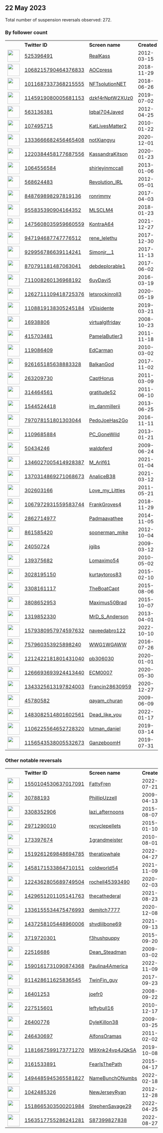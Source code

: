 
## 22 May 2023
Total number of suspension reversals observed: 272.

### By follower count
<table><tr><th></th><th align="left">Twitter ID</th><th align="left">Screen name</th>
<th align="left">Created</th><th align="left">Status</th><th align="left">Suspended</th><th align="left">Followers</th>
<tr><td><a href="https://pbs.twimg.com/profile_images/750080259521974272/_PRSUnUi_normal.jpg"><img src="https://pbs.twimg.com/profile_images/750080259521974272/_PRSUnUi_normal.jpg" width="40px" height="40px" align="center"/></a></td><td><a href="https://twitter.com/intent/user?user_id=525396491">525396491</a></td><td><a href="https://twitter.com/RealKass">RealKass</a></td><td>2012-03-15</td><td align="center"></td><td>2022-05-31</td><td>78483</td></tr>
<tr><td><a href="https://pbs.twimg.com/profile_images/1080874222803664897/eS8wEY4A_normal.jpg"><img src="https://pbs.twimg.com/profile_images/1080874222803664897/eS8wEY4A_normal.jpg" width="40px" height="40px" align="center"/></a></td><td><a href="https://twitter.com/intent/user?user_id=1068215790464376833">1068215790464376833</a></td><td><a href="https://twitter.com/AOCpress">AOCpress</a></td><td>2018-11-29</td><td align="center"></td><td></td><td>72294</td></tr>
<tr><td><a href="https://pbs.twimg.com/profile_images/1412423257211518988/XIR3zUlr_normal.jpg"><img src="https://pbs.twimg.com/profile_images/1412423257211518988/XIR3zUlr_normal.jpg" width="40px" height="40px" align="center"/></a></td><td><a href="https://twitter.com/intent/user?user_id=1011687337368215555">1011687337368215555</a></td><td><a href="https://twitter.com/NFTsolutionNET">NFTsolutionNET</a></td><td>2018-06-26</td><td align="center"></td><td>2022-08-26</td><td>52332</td></tr>
<tr><td><a href="https://pbs.twimg.com/profile_images/1658805021239291906/f1cEDcep_normal.jpg"><img src="https://pbs.twimg.com/profile_images/1658805021239291906/f1cEDcep_normal.jpg" width="40px" height="40px" align="center"/></a></td><td><a href="https://twitter.com/intent/user?user_id=1145919080005681153">1145919080005681153</a></td><td><a href="https://twitter.com/dzkf4rNptW2XUz0">dzkf4rNptW2XUz0</a></td><td>2019-07-02</td><td align="center"></td><td>2022-09-01</td><td>47676</td></tr>
<tr><td><a href="https://pbs.twimg.com/profile_images/459028049367810049/dNcS-2ON_normal.jpeg"><img src="https://pbs.twimg.com/profile_images/459028049367810049/dNcS-2ON_normal.jpeg" width="40px" height="40px" align="center"/></a></td><td><a href="https://twitter.com/intent/user?user_id=563136381">563136381</a></td><td><a href="https://twitter.com/Iqbal704Javed">Iqbal704Javed</a></td><td>2012-04-25</td><td align="center"></td><td></td><td>43047</td></tr>
<tr><td><a href="https://pbs.twimg.com/profile_images/1661106971208982529/2u3XoGRY_normal.jpg"><img src="https://pbs.twimg.com/profile_images/1661106971208982529/2u3XoGRY_normal.jpg" width="40px" height="40px" align="center"/></a></td><td><a href="https://twitter.com/intent/user?user_id=107495715">107495715</a></td><td><a href="https://twitter.com/KatLivesMatter2">KatLivesMatter2</a></td><td>2010-01-22</td><td align="center"></td><td></td><td>28352</td></tr>
<tr><td><a href="https://pbs.twimg.com/profile_images/1346127140673228800/YqIzqqjx_normal.jpg"><img src="https://pbs.twimg.com/profile_images/1346127140673228800/YqIzqqjx_normal.jpg" width="40px" height="40px" align="center"/></a></td><td><a href="https://twitter.com/intent/user?user_id=1333666682456465408">1333666682456465408</a></td><td><a href="https://twitter.com/notXiangyu">notXiangyu</a></td><td>2020-12-01</td><td align="center"></td><td>2022-09-13</td><td>21718</td></tr>
<tr><td><a href="https://pbs.twimg.com/profile_images/1341351040147460097/RwCGGUG2_normal.jpg"><img src="https://pbs.twimg.com/profile_images/1341351040147460097/RwCGGUG2_normal.jpg" width="40px" height="40px" align="center"/></a></td><td><a href="https://twitter.com/intent/user?user_id=1220384458177687556">1220384458177687556</a></td><td><a href="https://twitter.com/KassandraKitson">KassandraKitson</a></td><td>2020-01-23</td><td align="center"></td><td></td><td>14725</td></tr>
<tr><td><a href="https://pbs.twimg.com/profile_images/892019520323239936/1dU4JlGy_normal.jpg"><img src="https://pbs.twimg.com/profile_images/892019520323239936/1dU4JlGy_normal.jpg" width="40px" height="40px" align="center"/></a></td><td><a href="https://twitter.com/intent/user?user_id=1064556584">1064556584</a></td><td><a href="https://twitter.com/shirleyinmccall">shirleyinmccall</a></td><td>2013-01-06</td><td align="center"></td><td></td><td>13669</td></tr>
<tr><td><a href="https://pbs.twimg.com/profile_images/1226811413777338368/2jey-i0i_normal.jpg"><img src="https://pbs.twimg.com/profile_images/1226811413777338368/2jey-i0i_normal.jpg" width="40px" height="40px" align="center"/></a></td><td><a href="https://twitter.com/intent/user?user_id=568624483">568624483</a></td><td><a href="https://twitter.com/Revolution_IRL">Revolution_IRL</a></td><td>2012-05-01</td><td align="center"></td><td>2022-04-09</td><td>12723</td></tr>
<tr><td><a href="https://pbs.twimg.com/profile_images/1517079876985102337/013ye3GH_normal.jpg"><img src="https://pbs.twimg.com/profile_images/1517079876985102337/013ye3GH_normal.jpg" width="40px" height="40px" align="center"/></a></td><td><a href="https://twitter.com/intent/user?user_id=848769898297819136">848769898297819136</a></td><td><a href="https://twitter.com/ronrimmy">ronrimmy</a></td><td>2017-04-03</td><td align="center"></td><td>2023-05-01</td><td>11133</td></tr>
<tr><td><a href="https://pbs.twimg.com/profile_images/1333575452129185795/vBuSIYr__normal.jpg"><img src="https://pbs.twimg.com/profile_images/1333575452129185795/vBuSIYr__normal.jpg" width="40px" height="40px" align="center"/></a></td><td><a href="https://twitter.com/intent/user?user_id=955835390904164352">955835390904164352</a></td><td><a href="https://twitter.com/MLSCLM4">MLSCLM4</a></td><td>2018-01-23</td><td align="center"></td><td></td><td>11007</td></tr>
<tr><td><a href="https://pbs.twimg.com/profile_images/1653310346566705160/uYdZiAeJ_normal.jpg"><img src="https://pbs.twimg.com/profile_images/1653310346566705160/uYdZiAeJ_normal.jpg" width="40px" height="40px" align="center"/></a></td><td><a href="https://twitter.com/intent/user?user_id=1475608035959660559">1475608035959660559</a></td><td><a href="https://twitter.com/KontraA64">KontraA64</a></td><td>2021-12-27</td><td align="center"></td><td>2023-05-10</td><td>5757</td></tr>
<tr><td><a href="https://pbs.twimg.com/profile_images/1230385045191434241/ZHWdTno6_normal.jpg"><img src="https://pbs.twimg.com/profile_images/1230385045191434241/ZHWdTno6_normal.jpg" width="40px" height="40px" align="center"/></a></td><td><a href="https://twitter.com/intent/user?user_id=947194687747776512">947194687747776512</a></td><td><a href="https://twitter.com/rene_lelethu">rene_lelethu</a></td><td>2017-12-30</td><td align="center"></td><td></td><td>5475</td></tr>
<tr><td><a href="https://pbs.twimg.com/profile_images/1636751186979061760/fYOU-Tue_normal.jpg"><img src="https://pbs.twimg.com/profile_images/1636751186979061760/fYOU-Tue_normal.jpg" width="40px" height="40px" align="center"/></a></td><td><a href="https://twitter.com/intent/user?user_id=929956786639114241">929956786639114241</a></td><td><a href="https://twitter.com/Simonjr__1">Simonjr__1</a></td><td>2017-11-13</td><td align="center"></td><td>2023-03-30</td><td>5406</td></tr>
<tr><td><a href="https://pbs.twimg.com/profile_images/1135760771281870848/unl00XIy_normal.png"><img src="https://pbs.twimg.com/profile_images/1135760771281870848/unl00XIy_normal.png" width="40px" height="40px" align="center"/></a></td><td><a href="https://twitter.com/intent/user?user_id=870791181487063041">870791181487063041</a></td><td><a href="https://twitter.com/debdeplorable1">debdeplorable1</a></td><td>2017-06-02</td><td align="center"></td><td></td><td>4468</td></tr>
<tr><td><a href="https://pbs.twimg.com/profile_images/1347909681126252546/hKY3-J8V_normal.jpg"><img src="https://pbs.twimg.com/profile_images/1347909681126252546/hKY3-J8V_normal.jpg" width="40px" height="40px" align="center"/></a></td><td><a href="https://twitter.com/intent/user?user_id=711008260136968192">711008260136968192</a></td><td><a href="https://twitter.com/6uyDavi5">6uyDavi5</a></td><td>2016-03-19</td><td align="center"></td><td></td><td>4435</td></tr>
<tr><td><a href="https://pbs.twimg.com/profile_images/1659598615919181829/o14NDboq_normal.jpg"><img src="https://pbs.twimg.com/profile_images/1659598615919181829/o14NDboq_normal.jpg" width="40px" height="40px" align="center"/></a></td><td><a href="https://twitter.com/intent/user?user_id=1262711109418725376">1262711109418725376</a></td><td><a href="https://twitter.com/letsrockinroll3">letsrockinroll3</a></td><td>2020-05-19</td><td align="center"></td><td>2022-12-05</td><td>4295</td></tr>
<tr><td><a href="https://pbs.twimg.com/profile_images/1659839053175435264/eO-KCFC0_normal.jpg"><img src="https://pbs.twimg.com/profile_images/1659839053175435264/eO-KCFC0_normal.jpg" width="40px" height="40px" align="center"/></a></td><td><a href="https://twitter.com/intent/user?user_id=1108819138305245184">1108819138305245184</a></td><td><a href="https://twitter.com/VDisidente">VDisidente</a></td><td>2019-03-21</td><td align="center"></td><td></td><td>4137</td></tr>
<tr><td><a href="https://pbs.twimg.com/profile_images/1412883721003290624/z3EEiNZt_normal.jpg"><img src="https://pbs.twimg.com/profile_images/1412883721003290624/z3EEiNZt_normal.jpg" width="40px" height="40px" align="center"/></a></td><td><a href="https://twitter.com/intent/user?user_id=16938806">16938806</a></td><td><a href="https://twitter.com/virtualglfriday">virtualglfriday</a></td><td>2008-10-23</td><td align="center"></td><td>2023-01-28</td><td>3599</td></tr>
<tr><td><a href="https://pbs.twimg.com/profile_images/1295147104139173888/RW8jZTNX_normal.jpg"><img src="https://pbs.twimg.com/profile_images/1295147104139173888/RW8jZTNX_normal.jpg" width="40px" height="40px" align="center"/></a></td><td><a href="https://twitter.com/intent/user?user_id=415703481">415703481</a></td><td><a href="https://twitter.com/PamelaButler3">PamelaButler3</a></td><td>2011-11-18</td><td align="center"></td><td></td><td>3555</td></tr>
<tr><td><a href="https://pbs.twimg.com/profile_images/556323553977438209/qxl4kiB2_normal.jpeg"><img src="https://pbs.twimg.com/profile_images/556323553977438209/qxl4kiB2_normal.jpeg" width="40px" height="40px" align="center"/></a></td><td><a href="https://twitter.com/intent/user?user_id=119086409">119086409</a></td><td><a href="https://twitter.com/EdCarman">EdCarman</a></td><td>2010-03-02</td><td align="center"></td><td></td><td>3368</td></tr>
<tr><td><a href="https://pbs.twimg.com/profile_images/1379118735072636930/-gfT-IqN_normal.jpg"><img src="https://pbs.twimg.com/profile_images/1379118735072636930/-gfT-IqN_normal.jpg" width="40px" height="40px" align="center"/></a></td><td><a href="https://twitter.com/intent/user?user_id=926165185638883328">926165185638883328</a></td><td><a href="https://twitter.com/BalkanGod">BalkanGod</a></td><td>2017-11-02</td><td align="center"></td><td>2022-10-30</td><td>3146</td></tr>
<tr><td><a href="https://pbs.twimg.com/profile_images/1655538431148150786/sr3N9Iuo_normal.jpg"><img src="https://pbs.twimg.com/profile_images/1655538431148150786/sr3N9Iuo_normal.jpg" width="40px" height="40px" align="center"/></a></td><td><a href="https://twitter.com/intent/user?user_id=263209730">263209730</a></td><td><a href="https://twitter.com/CaptHorus">CaptHorus</a></td><td>2011-03-09</td><td align="center"></td><td></td><td>3051</td></tr>
<tr><td><a href="https://pbs.twimg.com/profile_images/1644900365454958592/5TN2W6oW_normal.jpg"><img src="https://pbs.twimg.com/profile_images/1644900365454958592/5TN2W6oW_normal.jpg" width="40px" height="40px" align="center"/></a></td><td><a href="https://twitter.com/intent/user?user_id=314464561">314464561</a></td><td><a href="https://twitter.com/gratitude52">gratitude52</a></td><td>2011-06-10</td><td align="center"></td><td>2023-05-14</td><td>2685</td></tr>
<tr><td><a href="https://pbs.twimg.com/profile_images/1218919171859320843/wTyO3oJp_normal.jpg"><img src="https://pbs.twimg.com/profile_images/1218919171859320843/wTyO3oJp_normal.jpg" width="40px" height="40px" align="center"/></a></td><td><a href="https://twitter.com/intent/user?user_id=1544524418">1544524418</a></td><td><a href="https://twitter.com/im_danmillerii">im_danmillerii</a></td><td>2013-06-25</td><td align="center"></td><td></td><td>2575</td></tr>
<tr><td><a href="https://pbs.twimg.com/profile_images/1505571056039440389/Udel5naH_normal.jpg"><img src="https://pbs.twimg.com/profile_images/1505571056039440389/Udel5naH_normal.jpg" width="40px" height="40px" align="center"/></a></td><td><a href="https://twitter.com/intent/user?user_id=797078151801303044">797078151801303044</a></td><td><a href="https://twitter.com/PedoJoeHas2Go">PedoJoeHas2Go</a></td><td>2016-11-11</td><td align="center"></td><td>2022-05-18</td><td>2514</td></tr>
<tr><td><a href="https://pbs.twimg.com/profile_images/1660664009777872896/rbOMDHwR_normal.jpg"><img src="https://pbs.twimg.com/profile_images/1660664009777872896/rbOMDHwR_normal.jpg" width="40px" height="40px" align="center"/></a></td><td><a href="https://twitter.com/intent/user?user_id=1109685884">1109685884</a></td><td><a href="https://twitter.com/PC_GoneWild">PC_GoneWild</a></td><td>2013-01-21</td><td align="center"></td><td>2022-03-31</td><td>2350</td></tr>
<tr><td><a href="https://pbs.twimg.com/profile_images/1288225113/b2ed8a68-3b8e-4e22-bfe8-77201699cec7_normal.jpg"><img src="https://pbs.twimg.com/profile_images/1288225113/b2ed8a68-3b8e-4e22-bfe8-77201699cec7_normal.jpg" width="40px" height="40px" align="center"/></a></td><td><a href="https://twitter.com/intent/user?user_id=50434246">50434246</a></td><td><a href="https://twitter.com/waldpferd">waldpferd</a></td><td>2009-06-24</td><td align="center">🔒</td><td>2023-03-21</td><td>2342</td></tr>
<tr><td><a href="https://pbs.twimg.com/profile_images/1477966965545308160/pBrUbM2m_normal.jpg"><img src="https://pbs.twimg.com/profile_images/1477966965545308160/pBrUbM2m_normal.jpg" width="40px" height="40px" align="center"/></a></td><td><a href="https://twitter.com/intent/user?user_id=1346027005414928387">1346027005414928387</a></td><td><a href="https://twitter.com/M_Arif61">M_Arif61</a></td><td>2021-01-04</td><td align="center"></td><td>2022-11-11</td><td>2236</td></tr>
<tr><td><a href="https://pbs.twimg.com/profile_images/1659809470606712834/Aog5h83i_normal.jpg"><img src="https://pbs.twimg.com/profile_images/1659809470606712834/Aog5h83i_normal.jpg" width="40px" height="40px" align="center"/></a></td><td><a href="https://twitter.com/intent/user?user_id=1370314869271068673">1370314869271068673</a></td><td><a href="https://twitter.com/AnaliceB38">AnaliceB38</a></td><td>2021-03-12</td><td align="center"></td><td>2022-10-12</td><td>2071</td></tr>
<tr><td><a href="https://pbs.twimg.com/profile_images/913780426774384641/Aflmjy3P_normal.jpg"><img src="https://pbs.twimg.com/profile_images/913780426774384641/Aflmjy3P_normal.jpg" width="40px" height="40px" align="center"/></a></td><td><a href="https://twitter.com/intent/user?user_id=302603166">302603166</a></td><td><a href="https://twitter.com/Love_my_Littles">Love_my_Littles</a></td><td>2011-05-21</td><td align="center"></td><td></td><td>2035</td></tr>
<tr><td><a href="https://pbs.twimg.com/profile_images/1602129889850793990/5p_W3R_6_normal.jpg"><img src="https://pbs.twimg.com/profile_images/1602129889850793990/5p_W3R_6_normal.jpg" width="40px" height="40px" align="center"/></a></td><td><a href="https://twitter.com/intent/user?user_id=1067972931559583744">1067972931559583744</a></td><td><a href="https://twitter.com/FrankGroves4">FrankGroves4</a></td><td>2018-11-29</td><td align="center"></td><td>2022-12-30</td><td>2017</td></tr>
<tr><td><a href="https://pbs.twimg.com/profile_images/1291013585594974208/sFLshWQM_normal.jpg"><img src="https://pbs.twimg.com/profile_images/1291013585594974208/sFLshWQM_normal.jpg" width="40px" height="40px" align="center"/></a></td><td><a href="https://twitter.com/intent/user?user_id=2862714977">2862714977</a></td><td><a href="https://twitter.com/Padmaavathee">Padmaavathee</a></td><td>2014-11-05</td><td align="center"></td><td></td><td>1970</td></tr>
<tr><td><a href="https://pbs.twimg.com/profile_images/488094281274384384/0QqGVyd-_normal.jpeg"><img src="https://pbs.twimg.com/profile_images/488094281274384384/0QqGVyd-_normal.jpeg" width="40px" height="40px" align="center"/></a></td><td><a href="https://twitter.com/intent/user?user_id=861585420">861585420</a></td><td><a href="https://twitter.com/soonerman_mike">soonerman_mike</a></td><td>2012-10-04</td><td align="center"></td><td></td><td>1896</td></tr>
<tr><td><a href="https://pbs.twimg.com/profile_images/1224268270988972033/FD_64lyy_normal.jpg"><img src="https://pbs.twimg.com/profile_images/1224268270988972033/FD_64lyy_normal.jpg" width="40px" height="40px" align="center"/></a></td><td><a href="https://twitter.com/intent/user?user_id=24050724">24050724</a></td><td><a href="https://twitter.com/jgibs">jgibs</a></td><td>2009-03-12</td><td align="center"></td><td></td><td>1875</td></tr>
<tr><td><a href="https://pbs.twimg.com/profile_images/1246759163084050432/ht6j2gpf_normal.jpg"><img src="https://pbs.twimg.com/profile_images/1246759163084050432/ht6j2gpf_normal.jpg" width="40px" height="40px" align="center"/></a></td><td><a href="https://twitter.com/intent/user?user_id=139375682">139375682</a></td><td><a href="https://twitter.com/Lomaximo54">Lomaximo54</a></td><td>2010-05-02</td><td align="center"></td><td>2022-12-03</td><td>1872</td></tr>
<tr><td><a href="https://pbs.twimg.com/profile_images/1639725805159735296/zDwcZ0qV_normal.jpg"><img src="https://pbs.twimg.com/profile_images/1639725805159735296/zDwcZ0qV_normal.jpg" width="40px" height="40px" align="center"/></a></td><td><a href="https://twitter.com/intent/user?user_id=3028195150">3028195150</a></td><td><a href="https://twitter.com/kurtaytoros83">kurtaytoros83</a></td><td>2015-02-10</td><td align="center"></td><td>2023-01-09</td><td>1836</td></tr>
<tr><td><a href="https://pbs.twimg.com/profile_images/1517173484920651780/r6mmJQwE_normal.jpg"><img src="https://pbs.twimg.com/profile_images/1517173484920651780/r6mmJQwE_normal.jpg" width="40px" height="40px" align="center"/></a></td><td><a href="https://twitter.com/intent/user?user_id=3308161117">3308161117</a></td><td><a href="https://twitter.com/TheBoatCapt">TheBoatCapt</a></td><td>2015-08-06</td><td align="center"></td><td>2022-09-10</td><td>1754</td></tr>
<tr><td><a href="https://pbs.twimg.com/profile_images/1515139302606389249/vGeBLXQS_normal.jpg"><img src="https://pbs.twimg.com/profile_images/1515139302606389249/vGeBLXQS_normal.jpg" width="40px" height="40px" align="center"/></a></td><td><a href="https://twitter.com/intent/user?user_id=3808652953">3808652953</a></td><td><a href="https://twitter.com/Maximus50Brad">Maximus50Brad</a></td><td>2015-10-07</td><td align="center"></td><td>2022-08-18</td><td>1585</td></tr>
<tr><td><a href="https://pbs.twimg.com/profile_images/1660674377942220806/yhtZP3Xc_normal.jpg"><img src="https://pbs.twimg.com/profile_images/1660674377942220806/yhtZP3Xc_normal.jpg" width="40px" height="40px" align="center"/></a></td><td><a href="https://twitter.com/intent/user?user_id=1319852330">1319852330</a></td><td><a href="https://twitter.com/MrD_S_Anderson">MrD_S_Anderson</a></td><td>2013-04-01</td><td align="center"></td><td></td><td>1521</td></tr>
<tr><td><a href="https://pbs.twimg.com/profile_images/1646753166518632448/1I4WBBvT_normal.jpg"><img src="https://pbs.twimg.com/profile_images/1646753166518632448/1I4WBBvT_normal.jpg" width="40px" height="40px" align="center"/></a></td><td><a href="https://twitter.com/intent/user?user_id=1579380957974597632">1579380957974597632</a></td><td><a href="https://twitter.com/naveedabro122">naveedabro122</a></td><td>2022-10-10</td><td align="center"></td><td>2023-05-03</td><td>1517</td></tr>
<tr><td><a href="https://pbs.twimg.com/profile_images/1232186700111237120/of6fJif9_normal.jpg"><img src="https://pbs.twimg.com/profile_images/1232186700111237120/of6fJif9_normal.jpg" width="40px" height="40px" align="center"/></a></td><td><a href="https://twitter.com/intent/user?user_id=757960353925898240">757960353925898240</a></td><td><a href="https://twitter.com/WWG1WGAWW">WWG1WGAWW</a></td><td>2016-07-26</td><td align="center"></td><td></td><td>1400</td></tr>
<tr><td><a href="https://pbs.twimg.com/profile_images/1504112067980103695/4NlANN6A_normal.jpg"><img src="https://pbs.twimg.com/profile_images/1504112067980103695/4NlANN6A_normal.jpg" width="40px" height="40px" align="center"/></a></td><td><a href="https://twitter.com/intent/user?user_id=1212422181801431040">1212422181801431040</a></td><td><a href="https://twitter.com/pb306030">pb306030</a></td><td>2020-01-01</td><td align="center"></td><td>2022-07-15</td><td>1331</td></tr>
<tr><td><a href="https://pbs.twimg.com/profile_images/1385966551631806466/-soEZD-s_normal.jpg"><img src="https://pbs.twimg.com/profile_images/1385966551631806466/-soEZD-s_normal.jpg" width="40px" height="40px" align="center"/></a></td><td><a href="https://twitter.com/intent/user?user_id=1266693693924413440">1266693693924413440</a></td><td><a href="https://twitter.com/ECM0007">ECM0007</a></td><td>2020-05-30</td><td align="center"></td><td>2022-05-28</td><td>1308</td></tr>
<tr><td><a href="https://pbs.twimg.com/profile_images/1343404277931372544/Pxo_ay4A_normal.jpg"><img src="https://pbs.twimg.com/profile_images/1343404277931372544/Pxo_ay4A_normal.jpg" width="40px" height="40px" align="center"/></a></td><td><a href="https://twitter.com/intent/user?user_id=1343325613197824003">1343325613197824003</a></td><td><a href="https://twitter.com/Francin28630959">Francin28630959</a></td><td>2020-12-27</td><td align="center"></td><td></td><td>1245</td></tr>
<tr><td><a href="https://pbs.twimg.com/profile_images/1567765179823423488/jsu3l0Q1_normal.jpg"><img src="https://pbs.twimg.com/profile_images/1567765179823423488/jsu3l0Q1_normal.jpg" width="40px" height="40px" align="center"/></a></td><td><a href="https://twitter.com/intent/user?user_id=45780582">45780582</a></td><td><a href="https://twitter.com/qayam_churan">qayam_churan</a></td><td>2009-06-09</td><td align="center"></td><td>2022-10-20</td><td>1212</td></tr>
<tr><td><a href="https://pbs.twimg.com/profile_images/1527600399804510208/Fr2T2KYT_normal.jpg"><img src="https://pbs.twimg.com/profile_images/1527600399804510208/Fr2T2KYT_normal.jpg" width="40px" height="40px" align="center"/></a></td><td><a href="https://twitter.com/intent/user?user_id=1483082514801602561">1483082514801602561</a></td><td><a href="https://twitter.com/Dead_like_you">Dead_like_you</a></td><td>2022-01-17</td><td align="center"></td><td>2022-06-12</td><td>1151</td></tr>
<tr><td><a href="https://pbs.twimg.com/profile_images/1144002260197728256/3WXxnfcZ_normal.jpg"><img src="https://pbs.twimg.com/profile_images/1144002260197728256/3WXxnfcZ_normal.jpg" width="40px" height="40px" align="center"/></a></td><td><a href="https://twitter.com/intent/user?user_id=1106225564652728320">1106225564652728320</a></td><td><a href="https://twitter.com/lutman_daniel">lutman_daniel</a></td><td>2019-03-14</td><td align="center"></td><td></td><td>1069</td></tr>
<tr><td><a href="https://pbs.twimg.com/profile_images/1660601983504449536/kFv6g7tI_normal.jpg"><img src="https://pbs.twimg.com/profile_images/1660601983504449536/kFv6g7tI_normal.jpg" width="40px" height="40px" align="center"/></a></td><td><a href="https://twitter.com/intent/user?user_id=1156543538005532673">1156543538005532673</a></td><td><a href="https://twitter.com/GanzeboomH">GanzeboomH</a></td><td>2019-07-31</td><td align="center"></td><td>2022-05-22</td><td>1043</td></tr>
</table>

### Other notable reversals
<table><tr><th></th><th align="left">Twitter ID</th><th align="left">Screen name</th>
<th align="left">Created</th><th align="left">Status</th><th align="left">Suspended</th><th align="left">Followers</th>
<tr><td><a href="https://pbs.twimg.com/profile_images/1660986575310733312/Qz1bfoUf_normal.jpg"><img src="https://pbs.twimg.com/profile_images/1660986575310733312/Qz1bfoUf_normal.jpg" width="40px" height="40px" align="center"/></a></td><td><a href="https://twitter.com/intent/user?user_id=1550104530637017091">1550104530637017091</a></td><td><a href="https://twitter.com/FattyFren">FattyFren</a></td><td>2022-07-21</td><td align="center"></td><td>2022-08-10</td><td>588</td></tr>
<tr><td><a href="https://pbs.twimg.com/profile_images/1547018813547454465/jOnN1f4x_normal.jpg"><img src="https://pbs.twimg.com/profile_images/1547018813547454465/jOnN1f4x_normal.jpg" width="40px" height="40px" align="center"/></a></td><td><a href="https://twitter.com/intent/user?user_id=30788193">30788193</a></td><td><a href="https://twitter.com/PhillipUzzell">PhillipUzzell</a></td><td>2009-04-13</td><td align="center"></td><td>2022-11-11</td><td>618</td></tr>
<tr><td><a href="https://pbs.twimg.com/profile_images/1650895008109559811/DwkbyQTm_normal.jpg"><img src="https://pbs.twimg.com/profile_images/1650895008109559811/DwkbyQTm_normal.jpg" width="40px" height="40px" align="center"/></a></td><td><a href="https://twitter.com/intent/user?user_id=3308352906">3308352906</a></td><td><a href="https://twitter.com/lazi_afternoons">lazi_afternoons</a></td><td>2015-08-07</td><td align="center"></td><td>2023-05-14</td><td>28</td></tr>
<tr><td><a href="https://pbs.twimg.com/profile_images/1535662897191321600/R6BivpPf_normal.jpg"><img src="https://pbs.twimg.com/profile_images/1535662897191321600/R6BivpPf_normal.jpg" width="40px" height="40px" align="center"/></a></td><td><a href="https://twitter.com/intent/user?user_id=2971290010">2971290010</a></td><td><a href="https://twitter.com/recyclepellets">recyclepellets</a></td><td>2015-01-10</td><td align="center"></td><td>2023-05-20</td><td>580</td></tr>
<tr><td><a href="https://pbs.twimg.com/profile_images/1483653214159446018/Zx2hx--6_normal.png"><img src="https://pbs.twimg.com/profile_images/1483653214159446018/Zx2hx--6_normal.png" width="40px" height="40px" align="center"/></a></td><td><a href="https://twitter.com/intent/user?user_id=173397674">173397674</a></td><td><a href="https://twitter.com/1grandmeister">1grandmeister</a></td><td>2010-08-01</td><td align="center"></td><td>2023-01-28</td><td>82</td></tr>
<tr><td><a href="https://pbs.twimg.com/profile_images/1519261890089832449/KIM-KoQK_normal.jpg"><img src="https://pbs.twimg.com/profile_images/1519261890089832449/KIM-KoQK_normal.jpg" width="40px" height="40px" align="center"/></a></td><td><a href="https://twitter.com/intent/user?user_id=1519261269848694785">1519261269848694785</a></td><td><a href="https://twitter.com/theratiowhale">theratiowhale</a></td><td>2022-04-27</td><td align="center"></td><td>2022-10-30</td><td>53</td></tr>
<tr><td><a href="https://pbs.twimg.com/profile_images/1541952373916049408/vvTymGNv_normal.jpg"><img src="https://pbs.twimg.com/profile_images/1541952373916049408/vvTymGNv_normal.jpg" width="40px" height="40px" align="center"/></a></td><td><a href="https://twitter.com/intent/user?user_id=1458171533864710151">1458171533864710151</a></td><td><a href="https://twitter.com/coldworld54">coldworld54</a></td><td>2021-11-09</td><td align="center"></td><td>2022-08-31</td><td>290</td></tr>
<tr><td><a href="https://pbs.twimg.com/profile_images/1660773675744763905/O5OLfoTP_normal.jpg"><img src="https://pbs.twimg.com/profile_images/1660773675744763905/O5OLfoTP_normal.jpg" width="40px" height="40px" align="center"/></a></td><td><a href="https://twitter.com/intent/user?user_id=1224362805689749504">1224362805689749504</a></td><td><a href="https://twitter.com/rochell45393490">rochell45393490</a></td><td>2020-02-03</td><td align="center"></td><td>2022-08-13</td><td>1</td></tr>
<tr><td><a href="https://pbs.twimg.com/profile_images/1429651924660359171/hjZW44Iu_normal.jpg"><img src="https://pbs.twimg.com/profile_images/1429651924660359171/hjZW44Iu_normal.jpg" width="40px" height="40px" align="center"/></a></td><td><a href="https://twitter.com/intent/user?user_id=1429651201105141763">1429651201105141763</a></td><td><a href="https://twitter.com/thecathederal">thecathederal</a></td><td>2021-08-23</td><td align="center"></td><td>2022-08-21</td><td>60</td></tr>
<tr><td><a href="https://pbs.twimg.com/profile_images/1546780383307395073/uUmkx_FW_normal.jpg"><img src="https://pbs.twimg.com/profile_images/1546780383307395073/uUmkx_FW_normal.jpg" width="40px" height="40px" align="center"/></a></td><td><a href="https://twitter.com/intent/user?user_id=1336155534475476993">1336155534475476993</a></td><td><a href="https://twitter.com/demitch7777">demitch7777</a></td><td>2020-12-08</td><td align="center"></td><td>2022-12-08</td><td>23</td></tr>
<tr><td><a href="https://pbs.twimg.com/profile_images/1493032317006364676/QhkSXWjx_normal.jpg"><img src="https://pbs.twimg.com/profile_images/1493032317006364676/QhkSXWjx_normal.jpg" width="40px" height="40px" align="center"/></a></td><td><a href="https://twitter.com/intent/user?user_id=1437258105448960006">1437258105448960006</a></td><td><a href="https://twitter.com/shvdlilbone69">shvdlilbone69</a></td><td>2021-09-13</td><td align="center"></td><td>2022-10-20</td><td>241</td></tr>
<tr><td><a href="https://pbs.twimg.com/profile_images/645654125556969472/JywuIi8F_normal.jpg"><img src="https://pbs.twimg.com/profile_images/645654125556969472/JywuIi8F_normal.jpg" width="40px" height="40px" align="center"/></a></td><td><a href="https://twitter.com/intent/user?user_id=3719720301">3719720301</a></td><td><a href="https://twitter.com/f3hushpuppy">f3hushpuppy</a></td><td>2015-09-20</td><td align="center"></td><td>2023-02-27</td><td>353</td></tr>
<tr><td><a href="https://pbs.twimg.com/profile_images/1480246939270533124/CtMQQZtc_normal.jpg"><img src="https://pbs.twimg.com/profile_images/1480246939270533124/CtMQQZtc_normal.jpg" width="40px" height="40px" align="center"/></a></td><td><a href="https://twitter.com/intent/user?user_id=22516686">22516686</a></td><td><a href="https://twitter.com/Dean_Steadman">Dean_Steadman</a></td><td>2009-03-02</td><td align="center">🔒</td><td>2023-05-08</td><td>43</td></tr>
<tr><td><a href="https://pbs.twimg.com/profile_images/1590161841791160321/nE82FlG5_normal.jpg"><img src="https://pbs.twimg.com/profile_images/1590161841791160321/nE82FlG5_normal.jpg" width="40px" height="40px" align="center"/></a></td><td><a href="https://twitter.com/intent/user?user_id=1590161731090874368">1590161731090874368</a></td><td><a href="https://twitter.com/Paulina4America">Paulina4America</a></td><td>2022-11-09</td><td align="center"></td><td>2022-12-22</td><td>32</td></tr>
<tr><td><a href="https://pbs.twimg.com/profile_images/1524559224629436418/UvLrkSQj_normal.jpg"><img src="https://pbs.twimg.com/profile_images/1524559224629436418/UvLrkSQj_normal.jpg" width="40px" height="40px" align="center"/></a></td><td><a href="https://twitter.com/intent/user?user_id=911428611625836545">911428611625836545</a></td><td><a href="https://twitter.com/TwinFin_guy">TwinFin_guy</a></td><td>2017-09-23</td><td align="center"></td><td>2022-12-09</td><td>22</td></tr>
<tr><td><a href="https://pbs.twimg.com/profile_images/104400475/me_normal.jpg"><img src="https://pbs.twimg.com/profile_images/104400475/me_normal.jpg" width="40px" height="40px" align="center"/></a></td><td><a href="https://twitter.com/intent/user?user_id=16401253">16401253</a></td><td><a href="https://twitter.com/joefr0">joefr0</a></td><td>2008-09-22</td><td align="center"></td><td>2023-03-26</td><td>19</td></tr>
<tr><td><a href="https://pbs.twimg.com/profile_images/1274821991778979847/0Ce0OFWV_normal.jpg"><img src="https://pbs.twimg.com/profile_images/1274821991778979847/0Ce0OFWV_normal.jpg" width="40px" height="40px" align="center"/></a></td><td><a href="https://twitter.com/intent/user?user_id=227515601">227515601</a></td><td><a href="https://twitter.com/leftybull16">leftybull16</a></td><td>2010-12-17</td><td align="center"></td><td>2023-04-20</td><td>40</td></tr>
<tr><td><a href="https://pbs.twimg.com/profile_images/1484725186/269842_1885638346828_1417470006_32014095_1971600_n_normal.jpg"><img src="https://pbs.twimg.com/profile_images/1484725186/269842_1885638346828_1417470006_32014095_1971600_n_normal.jpg" width="40px" height="40px" align="center"/></a></td><td><a href="https://twitter.com/intent/user?user_id=26400776">26400776</a></td><td><a href="https://twitter.com/DyleKillon38">DyleKillon38</a></td><td>2009-03-25</td><td align="center"></td><td>2023-04-15</td><td>62</td></tr>
<tr><td><a href="https://pbs.twimg.com/profile_images/616055997803692032/PuujG58I_normal.jpg"><img src="https://pbs.twimg.com/profile_images/616055997803692032/PuujG58I_normal.jpg" width="40px" height="40px" align="center"/></a></td><td><a href="https://twitter.com/intent/user?user_id=246430697">246430697</a></td><td><a href="https://twitter.com/AlfonsOramas">AlfonsOramas</a></td><td>2011-02-02</td><td align="center"></td><td>2023-04-22</td><td>645</td></tr>
<tr><td><a href="https://pbs.twimg.com/profile_images/1639614041671757824/UEHZ1mdi_normal.jpg"><img src="https://pbs.twimg.com/profile_images/1639614041671757824/UEHZ1mdi_normal.jpg" width="40px" height="40px" align="center"/></a></td><td><a href="https://twitter.com/intent/user?user_id=1181667599173771270">1181667599173771270</a></td><td><a href="https://twitter.com/M9Xnk24vp4JQkSA">M9Xnk24vp4JQkSA</a></td><td>2019-10-08</td><td align="center"></td><td>2023-04-19</td><td>46</td></tr>
<tr><td><a href="https://pbs.twimg.com/profile_images/1202306663564185602/68aYcopz_normal.jpg"><img src="https://pbs.twimg.com/profile_images/1202306663564185602/68aYcopz_normal.jpg" width="40px" height="40px" align="center"/></a></td><td><a href="https://twitter.com/intent/user?user_id=3161533891">3161533891</a></td><td><a href="https://twitter.com/FearIsThePath">FearIsThePath</a></td><td>2015-04-17</td><td align="center"></td><td>2022-11-25</td><td>82</td></tr>
<tr><td><a href="https://pbs.twimg.com/profile_images/1661121158052483072/5pKBFH0s_normal.jpg"><img src="https://pbs.twimg.com/profile_images/1661121158052483072/5pKBFH0s_normal.jpg" width="40px" height="40px" align="center"/></a></td><td><a href="https://twitter.com/intent/user?user_id=1494485945365581827">1494485945365581827</a></td><td><a href="https://twitter.com/NameBunchONumbs">NameBunchONumbs</a></td><td>2022-02-18</td><td align="center"></td><td>2022-05-08</td><td>95</td></tr>
<tr><td><a href="https://pbs.twimg.com/profile_images/1363852175147999233/Y2TAria3_normal.jpg"><img src="https://pbs.twimg.com/profile_images/1363852175147999233/Y2TAria3_normal.jpg" width="40px" height="40px" align="center"/></a></td><td><a href="https://twitter.com/intent/user?user_id=1042485326">1042485326</a></td><td><a href="https://twitter.com/NewJerseyRyan">NewJerseyRyan</a></td><td>2012-12-28</td><td align="center"></td><td>2022-11-29</td><td>347</td></tr>
<tr><td><a href="https://pbs.twimg.com/profile_images/1523309525125664768/D8c9d-Mg_normal.jpg"><img src="https://pbs.twimg.com/profile_images/1523309525125664768/D8c9d-Mg_normal.jpg" width="40px" height="40px" align="center"/></a></td><td><a href="https://twitter.com/intent/user?user_id=1518665303500201984">1518665303500201984</a></td><td><a href="https://twitter.com/StephenSavage29">StephenSavage29</a></td><td>2022-04-25</td><td align="center"></td><td>2022-12-17</td><td>6</td></tr>
<tr><td><a href="https://pbs.twimg.com/profile_images/1654434585856360449/LtcM2zvW_normal.jpg"><img src="https://pbs.twimg.com/profile_images/1654434585856360449/LtcM2zvW_normal.jpg" width="40px" height="40px" align="center"/></a></td><td><a href="https://twitter.com/intent/user?user_id=1563517755286241281">1563517755286241281</a></td><td><a href="https://twitter.com/S87399827838">S87399827838</a></td><td>2022-08-27</td><td align="center"></td><td>2023-04-25</td><td>4</td></tr>
</table>
